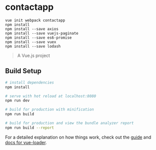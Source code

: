 # contactapp  
```  
vue init webpack contactapp  
npm install  
npm install --save axios  
npm install --save vuejs-paginate
npm install --save es6-promise  
npm install --save vuex
npm install --save lodash
```  
> A Vue.js project

## Build Setup

``` bash
# install dependencies
npm install

# serve with hot reload at localhost:8080
npm run dev

# build for production with minification
npm run build

# build for production and view the bundle analyzer report
npm run build --report
```

For a detailed explanation on how things work, check out the [guide](http://vuejs-templates.github.io/webpack/) and [docs for vue-loader](http://vuejs.github.io/vue-loader).

